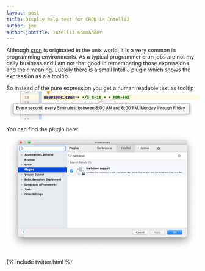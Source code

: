 ```yaml
---
layout: post
title: Display help text for CRON in IntelliJ 
author: joe
author-jobtitle: IntelliJ Commander
---
```


Although [cron](https://en.wikipedia.org/wiki/Cron) is originated in the unix world, it is a very common in programming environments. As a typical programmer cron jobs are not my daily business and I am not that good
in remembering those expressions and their meaning. Luckily there is a small IntelliJ plugin which shows the expression as a e tooltip.

So instead of the pure expression you get a human readable text as tooltip
![Screenshot IntelliJ](/public/img/screenshot-cron-intellij.png)

You can find the plugin here:
![Screenshot IntelliJ](/public/img/cron-plugin-intellij.png)


{% include twitter.html %}

